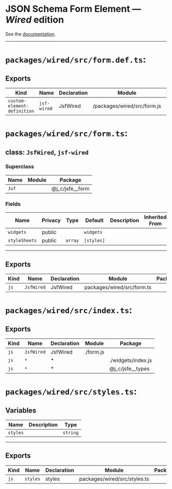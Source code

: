 # JSON Schema Form Element — ***Wired*** edition

See the [documentation](../../README.md). 

---

# `packages/wired/src/form.def.ts`:

## Exports

| Kind                        | Name        | Declaration | Module                      | Package |
| --------------------------- | ----------- | ----------- | --------------------------- | ------- |
| `custom-element-definition` | `jsf-wired` | JsfWired    | /packages/wired/src/form.js |         |

# `packages/wired/src/form.ts`:

## class: `JsfWired`, `jsf-wired`

### Superclass

| Name  | Module | Package            |
| ----- | ------ | ------------------ |
| `Jsf` |        | @j\_c/jsfe\_\_form |

### Fields

| Name          | Privacy | Type    | Default    | Description | Inherited From |
| ------------- | ------- | ------- | ---------- | ----------- | -------------- |
| `widgets`     | public  |         | `widgets`  |             |                |
| `styleSheets` | public  | `array` | `[styles]` |             |                |

<hr/>

## Exports

| Kind | Name       | Declaration | Module                     | Package |
| ---- | ---------- | ----------- | -------------------------- | ------- |
| `js` | `JsfWired` | JsfWired    | packages/wired/src/form.ts |         |

# `packages/wired/src/index.ts`:

## Exports

| Kind | Name       | Declaration | Module    | Package             |
| ---- | ---------- | ----------- | --------- | ------------------- |
| `js` | `JsfWired` | JsfWired    | ./form.js |                     |
| `js` | `*`        | \*          |           | ./widgets/index.js  |
| `js` | `*`        | \*          |           | @j\_c/jsfe\_\_types |

# `packages/wired/src/styles.ts`:

## Variables

| Name     | Description | Type     |
| -------- | ----------- | -------- |
| `styles` |             | `string` |

<hr/>

## Exports

| Kind | Name     | Declaration | Module                       | Package |
| ---- | -------- | ----------- | ---------------------------- | ------- |
| `js` | `styles` | styles      | packages/wired/src/styles.ts |         |

